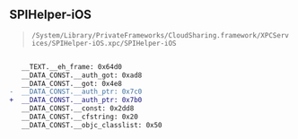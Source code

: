## SPIHelper-iOS

> `/System/Library/PrivateFrameworks/CloudSharing.framework/XPCServices/SPIHelper-iOS.xpc/SPIHelper-iOS`

```diff

   __TEXT.__eh_frame: 0x64d0
   __DATA_CONST.__auth_got: 0xad8
   __DATA_CONST.__got: 0x4e8
-  __DATA_CONST.__auth_ptr: 0x7c0
+  __DATA_CONST.__auth_ptr: 0x7b0
   __DATA_CONST.__const: 0x2dd8
   __DATA_CONST.__cfstring: 0x20
   __DATA_CONST.__objc_classlist: 0x50

```
